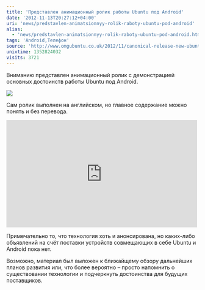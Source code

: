 ```yaml
---
title: 'Представлен анимационный ролик работы Ubuntu под Android'
date: '2012-11-13T20:27:12+04:00'
uri: 'news/predstavlen-animatsionnyy-rolik-raboty-ubuntu-pod-android'
alias: 
  - 'news/predstavlen-animatsionnyy-rolik-raboty-ubuntu-pod-android.html'
tags: 'Android,Телефон'
source: 'http://www.omgubuntu.co.uk/2012/11/canonical-release-new-ubuntu-for-android-commercial'
unixtime: 1352824032
visits: 3721
---
```

Вниманию представлен анимационный ролик с демонстрацией основных достоинств работы Ubuntu под Android.

[![](img/2012/11/13/20-00/ubuntu-android-8182482739-o.jpg)](img/2012/11/13/20-00/ubuntu-android-8182482739-o.jpg)

Сам ролик выполнен на английском, но главное содержание можно понять и без перевода.

<iframe width="500" height="281" src="http://www.youtube.com/embed/iv1Z7bf4jXY" frameborder="0" allowfullscreen=""></iframe>

Примечательно то, что технология хоть и анонсирована, но каких-либо объявлений на счёт поставки устройств совмещающих в себе Ubuntu и Android пока нет.

Возможно, материал был выложен к ближайщему обзору дальнейших планов развития или, что более вероятно – просто напомнить о существовании технологии и подчеркнуть достоинства для будущих поставщиков.
